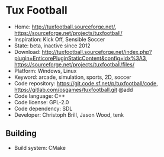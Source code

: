 # Tux Football

- Home: http://tuxfootball.sourceforge.net/, https://sourceforge.net/projects/tuxfootball/
- Inspiration: Kick Off, Sensible Soccer
- State: beta, inactive since 2012
- Download: http://tuxfootball.sourceforge.net/index.php?plugin=EnticorePluginStaticContent&config=idx%3A3, https://sourceforge.net/projects/tuxfootball/files/
- Platform: Windows, Linux
- Keyword: arcade, simulation, sports, 2D, soccer
- Code repository: https://git.code.sf.net/p/tuxfootball/code, https://gitlab.com/osgames/tuxfootball.git @add
- Code language: C++
- Code license: GPL-2.0
- Code dependency: SDL
- Developer: Christoph Brill, Jason Wood, tenk

## Building

- Build system: CMake
